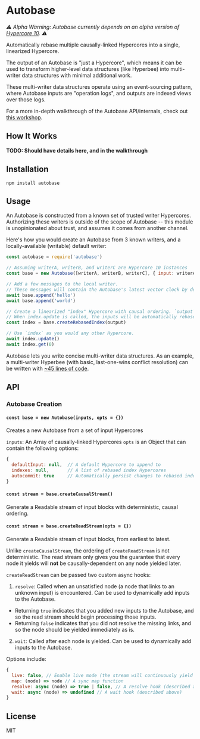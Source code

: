 # Autobase

*⚠️ Alpha Warning: Autobase currently depends on an alpha version of [Hypercore 10](https://github.com/hypercore-skunkworks/hypercore-x). ⚠️*

Automatically rebase multiple causally-linked Hypercores into a single, linearized Hypercore.

The output of an Autobase is "just a Hypercore", which means it can be used to transform higher-level data structures (like Hyperbee) into multi-writer data structures with minimal additional work.

These multi-writer data structures operate using an event-sourcing pattern, where Autobase inputs are "operation logs", and outputs are indexed views over those logs.

For a more in-depth walkthrough of the Autobase API/internals, check out [this workshop](https://github.com/hypercore-skunkworks/autobase-workshop).

## How It Works
__TODO: Should have details here, and in the walkthrough__

## Installation
```
npm install autobase
```

## Usage
An Autobase is constructed from a known set of trusted writer Hypercores. Authorizing these writers is outside of the scope of Autobase -- this module is unopinionated about trust, and assumes it comes from another channel.

Here's how you would create an Autobase from 3 known writers, and a locally-available (writable) default writer:
``` js
const autobase = require('autobase')

// Assuming writerA, writerB, and writerC are Hypercore 10 instances
const base = new Autobase([writerA, writerB, writerC], { input: writerA })

// Add a few messages to the local writer.
// These messages will contain the Autobase's latest vector clock by default.
await base.append('hello')
await base.append('world')

// Create a linearized "index" Hypercore with causal ordering. `output` is a Hypercore.
// When index.update is called, the inputs will be automatically rebased into the index.
const index = base.createRebasedIndex(output)

// Use `index` as you would any other Hypercore.
await index.update()
await index.get(0)
```

Autobase lets you write concise multi-writer data structures. As an example, a multi-writer Hyperbee (with basic, last-one-wins conflict resolution) can be written with [~45 lines of code](examples/autobee-simple.js).

## API

### Autobase Creation

#### `const base = new Autobase(inputs, opts = {})`
Creates a new Autobase from a set of input Hypercores

`inputs`: An Array of causally-linked Hypercores
`opts` is an Object that can contain the following options:
```js
{
  defaultInput: null,  // A default Hypercore to append to
  indexes: null,       // A list of rebased index Hypercores
  autocommit: true     // Automatically persist changes to rebased indexes after updates
}
```

#### `const stream = base.createCausalStream()`
Generate a Readable stream of input blocks with deterministic, causal ordering.

#### `const stream = base.createReadStream(opts = {})`
Generate a Readable stream of input blocks, from earliest to latest.

Unlike `createCausalStream`, the ordering of `createReadStream` is not deterministic. The read stream only gives you the guarantee that every node it yields will __not__ be causally-dependent on any node yielded later.

`createReadStream` can be passed two custom async hooks:
1. `resolve`: Called when an unsatisfied node (a node that links to an unknown input) is encountered. Can be used to dynamically add inputs to the Autobase.
  * Returning `true` indicates that you added new inputs to the Autobase, and so the read stream should begin processing those inputs.
  * Returning `false` indicates that you did not resolve the missing links, and so the node should be yielded immediately as is.
2. `wait`: Called after each node is yielded. Can be used to dynamically add inputs to the Autobase.

Options include:
```js
{
  live: false, // Enable live mode (the stream will continuously yield new nodes)
  map: (node) => node // A sync map function
  resolve: async (node) => true | false, // A resolve hook (described above)
  wait: async (node) => undefined // A wait hook (described above)
}
```

## License

MIT
